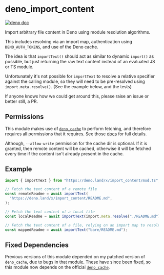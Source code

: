 # deno_import_content

[![deno doc](https://doc.deno.land/badge.svg)](https://deno.land/x/import_content/mod.ts)

Import arbitrary file content in Deno using module resolution algorithms.

This includes resolving via an import map, authentication using
`DENO_AUTH_TOKENS`, and use of the Deno cache.

The idea is that `importText()` should act as similar to dynamic `import()` as
possible, but just returning the raw text content instead of an evaluated JS or
TS module.

Unfortunately it's not possible for `importText` to resolve a relative specifier
against the calling module, so they will need to be pre-resolved using
`import.meta.resolve()`. (See the example below, and the tests)

If anyone knows how we could get around this, please raise an issue or better
still, a PR.

## Permissions

This module makes use of [`deno_cache`](https://deno.land/x/deno_cache) to
perform fetching, and therefore requires all permissions that it requires. See
those [docs](https://deno.land/x/deno_cache#permissions) for full details.

Although, `--allow-write` permission for the cache dir is optional. If it is
granted, then remote content will be cached, otherwise it will be fetched every
time if the content isn't already present in the cache.

## Example

```ts
import { importText } from "https://deno.land/x/import_content/mod.ts";

// Fetch the text content of a remote file
const remoteReadme = await importText(
  "https://deno.land/x/import_content/README.md",
);

// Fetch the text content of a local file
const localReadme = await importText(import.meta.resolve("./README.md"));

// Fetch the text content of a file, relying on an import map to resolve to a valid URL
const mappedReadme = await importText("bare/README.md");
```

## Fixed Dependencies

Previous versions of this module depended on my patched version of `deno_cache`,
due to bugs in that module. These have since been fixed, so this module now
depends on the official [`deno_cache`](https://deno.land/x/deno_cache@0.6.1).
